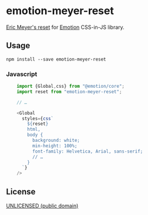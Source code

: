 # emotion-meyer-reset

[Eric Meyer's reset](https://meyerweb.com/eric/tools/css/reset/) for [Emotion](https://emotion.sh/) CSS-in-JS library.

## Usage

	npm install --save emotion-meyer-reset

### Javascript

```javascript
	import {Global,css} from "@emotion/core";
	import reset from "emotion-meyer-reset";

	// …

	<Global
	  styles={css`
	    ${reset}
	    html,
	    body {
	      background: white;
	      min-height: 100%;
	      font-family: Helvetica, Arial, sans-serif;
	      // …
	    }
	  `}
	/>
```

## License

[UNLICENSED (public domain)](./LICENSE)
